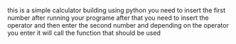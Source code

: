 this is a simple calculator building using python you need to insert the first number after running your programe
after that you need to insert the operator  and then enter the second number  and depending on the operator you enter 
it will call the function that should be used 
